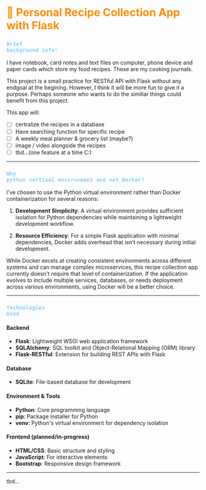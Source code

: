 <h1 style="color:darkorange">📔 Personal Recipe Collection App with Flask</h1>

### <code style="color:lightskyblue">Brief background info:</code>
I have notebook, card notes and text files on computer, phone device and paper cards which store my food recipes. These are my cooking journals.

This project is a small practice for RESTful API with Flask without any endgoal at the begining. However, I think it will be more fun to give it a purpose. Perhaps someone who wants to do the similiar things could benefit from this project.

This app will:
* [ ] certralize the recipes in a database
* [ ] Have searching function for specific recipe
* [ ] A weekly meal planner & grocery list (maybe?)
* [ ] image / video alongside the recipes
* [ ] tbd...(one feature at a time C:)
---
### <code style="color:lightskyblue">Why python vertiual environment and not Docker?</code>

I've chosen to use the Python virtual environment rather than Docker containerization for several reasons:

1. **Development Simplicity**: A virtual environment provides sufficient isolation for Python dependencies while maintaining a lightweight development workflow.

2. **Resource Efficiency**: For a simple Flask application with minimal dependencies, Docker adds overhead that isn't necessary during initial development.

While Docker excels at creating consistent environments across different systems and can manage complex microservices, this recipe collection app currently doesn't require that level of containerization. If the application evolves to include multiple services, databases, or needs deployment across various environments, using Docker will be a better choice.

--- 
### <code style="color:lightskyblue">Technologies Used</code>

#### Backend
- **Flask**: Lightweight WSGI web application framework
- **SQLAlchemy**: SQL toolkit and Object-Relational Mapping (ORM) library
- **Flask-RESTful**: Extension for building REST APIs with Flask

#### Database
- **SQLite**: File-based database for development

#### Environment & Tools
- **Python**: Core programming language
- **pip**: Package installer for Python
- **venv**: Python's virtual environment for dependency isolation

#### Frontend (planned/in-progress)
- **HTML/CSS**: Basic structure and styling
- **JavaScript**: For interactive elements
- **Bootstrap**: Responsive design framework

---
tbd...